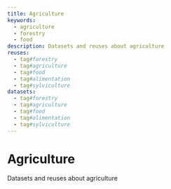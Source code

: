 ```yaml
---
title: Agriculture
keywords:
  - agriculture
  - forestry
  - food
description: Datasets and reuses about agriculture
reuses:
  - tag#forestry
  - tag#agriculture
  - tag#food
  - tag#alimentation
  - tag#sylviculture
datasets:
  - tag#forestry
  - tag#agriculture
  - tag#food
  - tag#alimentation
  - tag#sylviculture
---
```

# Agriculture

Datasets and reuses about agriculture
